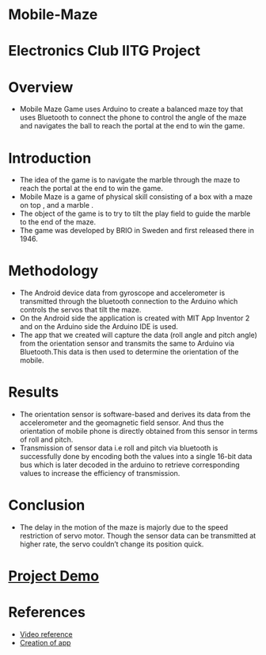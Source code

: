 # Mobile-Maze

# Electronics Club IITG Project

# Overview 
- Mobile Maze Game uses Arduino to create a balanced maze toy that uses Bluetooth to connect the phone to control the angle of the maze and navigates the ball to reach the portal at the end to win the game.

# Introduction 
- The idea of the game is to navigate the marble through the maze to reach the portal at the end to win the game. 
- Mobile Maze is a game of physical skill consisting of a box with a maze on top , and a marble . 
- The object of the game is to try to tilt the play field to guide the marble to the end of the maze. 
- The game was developed by BRIO in Sweden and first released there in 1946.

# Methodology
- The Android device data from gyroscope and accelerometer  is transmitted  through the bluetooth connection to the Arduino which controls the servos that tilt the maze. 
- On the Android side the application is created with MIT App Inventor 2 and on the Arduino side the Arduino IDE is used. 
- The app that we created will capture the data (roll angle and pitch angle) from the orientation sensor and transmits the same to Arduino via Bluetooth.This data is then used to determine the orientation of the mobile.

# Results
- The orientation sensor is software-based and derives its data from the accelerometer and the geomagnetic field sensor. And thus the orientation of mobile phone is directly obtained from this sensor in terms of roll and pitch.
- Transmission of sensor data i.e roll and pitch via bluetooth is successfully done by encoding both the values into a single 16-bit data bus which is later decoded in the arduino to retrieve corresponding values to increase the efficiency of transmission.

# Conclusion 
- The delay in the motion of the maze is majorly due to the speed restriction of servo motor. Though the sensor data can be transmitted at higher rate, the servo couldn’t change its position quick.

# [Project Demo](https://youtu.be/2mKjhqgsOCc)

# References
- [Video reference](https://www.youtube.com/watch?v=-WZNPCrGW7E) 
- [Creation of app](https://www.youtube.com/watch?v=pR2rTRDZ_-Y)  

  



